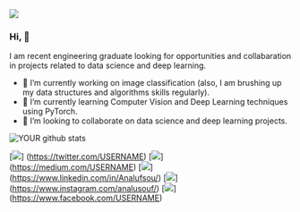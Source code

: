 <img src="https://github.com/pr2tik1/pr2tik1/blob/master/IMAGE-NAME">

### Hi,  👋
I am recent engineering graduate looking for opportunities and collabaration in projects related to data science and deep learning.
- 🔭 I’m currently working on image classification (also, I am brushing up my data structures and algorithms skills regularly).
- 🌱 I’m currently learning Computer Vision and Deep Learning techniques using PyTorch.
- 🤝 I’m looking to collaborate on data science and deep learning projects. 

![YOUR github stats](https://github-readme-stats.vercel.app/api?username=Analufsou)

[<img src="https://img.shields.io/badge/twitter-%231DA1F2.svg?&style=for-the-badge&logo=twitter&logoColor=white" />]
(https://twitter.com/USERNAME) [<img src="https://img.shields.io/badge/medium-%2312100E.svg?&style=for-the-badge&logo=medium&logoColor=white" />]
(https://medium.com/USERNAME)  [<img src="https://img.shields.io/badge/linkedin-%230077B5.svg?&style=for-the-badge&logo=linkedin&logoColor=white" />]
(https://www.linkedin.com/in/Analufsou/) 
[<img src = "https://img.shields.io/badge/instagram-%23E4405F.svg?&style=for-the-badge&logo=instagram&logoColor=white">]
(https://www.instagram.com/analusouf/) 
[<img src = "https://img.shields.io/badge/facebook-%231877F2.svg?&style=for-the-badge&logo=facebook&logoColor=white">]
(https://www.facebook.com/USERNAME)
